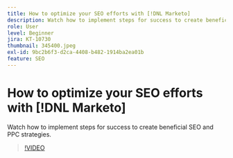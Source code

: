 ```yaml
---
title: How to optimize your SEO efforts with [!DNL Marketo]
description: Watch how to implement steps for success to create beneficial SEO and PPC strategies.
role: User
level: Beginner
jira: KT-10730
thumbnail: 345400.jpeg
exl-id: 9bc2b6f3-d2ca-4408-b482-1914ba2ea01b
feature: SEO
---
```

# How to optimize your SEO efforts with [!DNL Marketo]

Watch how to implement steps for success to create beneficial SEO and PPC strategies.

>[!VIDEO](https://video.tv.adobe.com/v/345400/?quality=12&learn=on)

